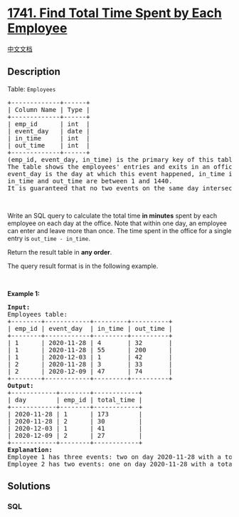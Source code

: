 # [1741. Find Total Time Spent by Each Employee](https://leetcode.com/problems/find-total-time-spent-by-each-employee)

[中文文档](/solution/1700-1799/1741.Find%20Total%20Time%20Spent%20by%20Each%20Employee/README.md)

## Description

<p>Table: <code>Employees</code></p>

<pre>
+-------------+------+
| Column Name | Type |
+-------------+------+
| emp_id      | int  |
| event_day   | date |
| in_time     | int  |
| out_time    | int  |
+-------------+------+
(emp_id, event_day, in_time) is the primary key of this table.
The table shows the employees&#39; entries and exits in an office.
event_day is the day at which this event happened, in_time is the minute at which the employee entered the office, and out_time is the minute at which they left the office.
in_time and out_time are between 1 and 1440.
It is guaranteed that no two events on the same day intersect in time, and in_time &lt; out_time.
</pre>

<p>&nbsp;</p>

<p>Write an SQL query to calculate the total time <strong>in minutes</strong> spent by each employee on each day at the office. Note that within one day, an employee can enter and leave more than once. The time spent in the office for a single entry is <code>out_time - in_time</code>.</p>

<p>Return the result table in <strong>any order</strong>.</p>

<p>The query result format is in the following example.</p>

<p>&nbsp;</p>
<p><strong class="example">Example 1:</strong></p>

<pre>
<strong>Input:</strong> 
Employees table:
+--------+------------+---------+----------+
| emp_id | event_day  | in_time | out_time |
+--------+------------+---------+----------+
| 1      | 2020-11-28 | 4       | 32       |
| 1      | 2020-11-28 | 55      | 200      |
| 1      | 2020-12-03 | 1       | 42       |
| 2      | 2020-11-28 | 3       | 33       |
| 2      | 2020-12-09 | 47      | 74       |
+--------+------------+---------+----------+
<strong>Output:</strong> 
+------------+--------+------------+
| day        | emp_id | total_time |
+------------+--------+------------+
| 2020-11-28 | 1      | 173        |
| 2020-11-28 | 2      | 30         |
| 2020-12-03 | 1      | 41         |
| 2020-12-09 | 2      | 27         |
+------------+--------+------------+
<strong>Explanation:</strong> 
Employee 1 has three events: two on day 2020-11-28 with a total of (32 - 4) + (200 - 55) = 173, and one on day 2020-12-03 with a total of (42 - 1) = 41.
Employee 2 has two events: one on day 2020-11-28 with a total of (33 - 3) = 30, and one on day 2020-12-09 with a total of (74 - 47) = 27.
</pre>


## Solutions

<!-- tabs:start -->

### **SQL**

```sql

```

<!-- tabs:end -->